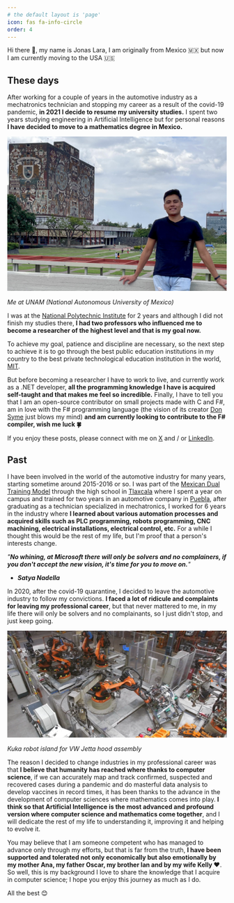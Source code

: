 ```yaml
---
# the default layout is 'page'
icon: fas fa-info-circle
order: 4
---
```


Hi there 👋, my name is Jonas Lara, I am originally from Mexico 🇲🇽 but now I am currently moving to the USA 🇺🇸

## These days

After working for a couple of years in the automotive industry as a mechatronics technician and stopping my career as a result of the covid-19 pandemic, **in 2021 I decide to resume my university studies.** I spent two years studying engineering in Artificial Intelligence but for personal reasons **I have decided to move to a mathematics degree in Mexico.**

![UNAM](/assets/img/personal.jpg)

_Me at UNAM (National Autonomous University of Mexico)_

I was at the [National Polytechnic Institute](https://twitter.com/IPN_MX) for 2 years and although I did not finish my studies there, **I had two professors who influenced me to become a researcher of the highest level and that is my goal now.**

To achieve my goal, patience and discipline are necessary, so the next step to achieve it is to go through the best public education institutions in my country to the best private technological education institution in the world, [MIT](https://twitter.com/MIT).

But before becoming a researcher I have to work to live, and currently work as a .NET developer, **all the programming knowledge I have is acquired self-taught and that makes me feel so incredible.** Finally, I have to tell you that I am an open-source contributor on small projects made with C and F#, am in love with the F# programming language (the vision of its creator [Don Syme](https://twitter.com/dsymetweets) just blows my mind) **and am currently looking to contribute to the F# compiler, wish me luck 🍀**


If you enjoy these posts, please connect with me on [X](https://twitter.com/jonas1ara) and / or [LinkedIn](https://www.linkedin.com/in/jonas1ara/).

## Past

I have been involved in the world of the automotive industry for many years, starting sometime around 2015-2016 or so. I was part of the [Mexican Dual Training Model](https://twitter.com/ModeloDualMX/status/834821876618629120) through the high school in [Tlaxcala](https://es.wikipedia.org/wiki/Tlaxcala) where I spent a year on campus and trained for two years in an automotive company in [Puebla](https://es.wikipedia.org/wiki/Puebla), after graduating as a technician specialized in mechatronics, I worked for 6 years in the industry where **I learned about various automation processes and acquired skills such as PLC programming, robots programming, CNC machining, electrical installations, electrical control, etc.** For a while I thought this would be the rest of my life, but I'm proof that a person's interests change.

_"**No whining, at Microsoft there will only be solvers and no complainers, if you don't accept the new vision, it's time for you to move on.**"_

- _**Satya Nadella**_

In 2020, after the covid-19 quarantine, I decided to leave the automotive industry to follow my convictions. **I faced a lot of ridicule and complaints for leaving my professional career**, but that never mattered to me, in my life there will only be solvers and no complainants, so I just didn't stop, and just keep going.

![Automotive](/assets/img/isla.png)

_Kuka robot island for VW Jetta hood assembly_

The reason I decided to change industries in my professional career was that **I believe that humanity has reached where thanks to computer science**, if we can accurately map and track confirmed, suspected and recovered cases during a pandemic and do masterful data analysis to develop vaccines in record times, it has been thanks to the advance in the development of computer sciences where mathematics comes into play. **I think so that Artificial Intelligence is the most advanced and profound version where computer science and mathematics come together**, and I will dedicate the rest of my life to understanding it, improving it and helping to evolve it.

You may believe that I am someone competent who has managed to advance only through my efforts, but that is far from the truth, **I have been supported and tolerated not only economically but also emotionally by my mother Ana, my father Oscar, my brother Ian and by my wife Kelly ❤️**. So well, this is my background I love to share the knowledge that I acquire in computer science; I hope you enjoy this journey as much as I do.

All the best  😊

